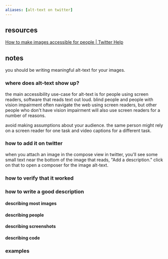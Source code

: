 ```yaml
---
aliases: [alt-text on twitter]
---
```


## resources

[How to make images accessible for people | Twitter Help](https://help.twitter.com/en/using-twitter/picture-descriptions)

## notes

you should be writing meaningful alt-text for your images.

### where does alt-text show up?

the main accessibility use-case for alt-text is for people using screen readers, software that reads text out loud. blind people and people with vision impairment often navigate the web using screen readers, but other people who don't have vision impairment will also use screen readers for a number of reasons.

avoid making assumptions about your audience. the same person might rely on a screen reader for one task and video captions for a different task.

### how to add it on twitter

when you attach an image in the compose view in twitter, you'll see some small text near the bottom of the image that reads, "Add a description." click on that to open a composer for the image alt-text.

### how to verify that it worked

### how to write a good description

#### describing most images

#### describing people

#### describing screenshots

#### describing code

### examples